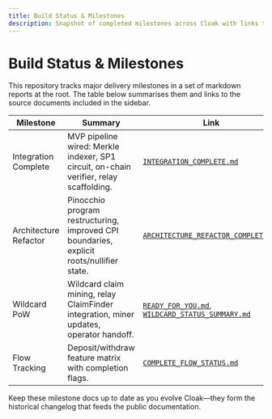 ```yaml
---
title: Build Status & Milestones
description: Snapshot of completed milestones across Cloak with links to detailed status reports.
---
```


# Build Status & Milestones

This repository tracks major delivery milestones in a set of markdown reports at the root. The table below summarises them and links to the source documents included in the sidebar.

| Milestone | Summary | Link |
| --- | --- | --- |
| Integration Complete | MVP pipeline wired: Merkle indexer, SP1 circuit, on-chain verifier, relay scaffolding. | [`INTEGRATION_COMPLETE.md`](https://github.com/cloak-labz/cloak/blob/main/INTEGRATION_COMPLETE.md) |
| Architecture Refactor | Pinocchio program restructuring, improved CPI boundaries, explicit roots/nullifier state. | [`ARCHITECTURE_REFACTOR_COMPLETE.md`](https://github.com/cloak-labz/cloak/blob/main/ARCHITECTURE_REFACTOR_COMPLETE.md) |
| Wildcard PoW | Wildcard claim mining, relay ClaimFinder integration, miner updates, operator handoff. | [`READY_FOR_YOU.md`](https://github.com/cloak-labz/cloak/blob/main/READY_FOR_YOU.md), [`WILDCARD_STATUS_SUMMARY.md`](https://github.com/cloak-labz/cloak/blob/main/WILDCARD_STATUS_SUMMARY.md) |
| Flow Tracking | Deposit/withdraw feature matrix with completion flags. | [`COMPLETE_FLOW_STATUS.md`](../COMPLETE_FLOW_STATUS.md) |

Keep these milestone docs up to date as you evolve Cloak—they form the historical changelog that feeds the public documentation.
